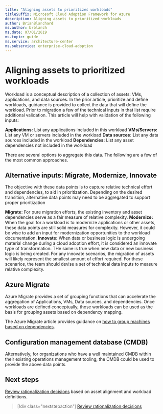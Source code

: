 ```yaml
---
title: "Aligning assets to prioritized workloads"
titleSuffix: Microsoft Cloud Adoption Framework for Azure
description: Aligning assets to prioritized workloads
author: BrianBlanchard
ms.author: brblanch
ms.date: 07/01/2019
ms.topic: guide
ms.service: architecture-center
ms.subservice: enterprise-cloud-adoption
---
```


# Aligning assets to prioritized workloads

Workload is a conceptual description of a collection of assets: VMs, applications, and data sources. In the prior article, prioritize and define workloads, guidance is provided to collect the data that will define the workload. Prior to migration a few of the technical inputs in that list require additional validation. This article will help with validation of the following inputs:

**Applications:** List any applications included in this workload
**VMs/Servers:** List any VM or servers included in the workload
**Data sources:** List any data sources included in the workload
**Dependencies:** List any asset dependencies not included in the workload

There are several options to aggregate this data. The following are a few of the most common approaches.

## Alternative inputs: Migrate, Modernize, Innovate

The objective with these data points is to capture relative technical effort and dependencies, to aid in prioritization. Depending on the desired transition, alternative data points may need to be aggregated to support proper prioritization

**Migrate:** For pure migration efforts, the existing inventory and asset dependencies serve as a fair measure of relative complexity.
**Modernize:** When the goal for a workload is to modernize applications or other assets, these data points are still solid measures for complexity. However, it could be wise to add an input for modernization opportunities to the workload documentation.
**Innovate:** When data or business logic is undergoing material change during a cloud adoption effort, it is considered an innovate type of transformation. THe same is true when new data or new business logic is being created. For any innovate scenarios, the migration of assets will likely represent the smallest amount of effort required. For these scenarios, the team should devise a set of technical data inputs to measure relative complexity.

## Azure Migrate

Azure Migrate provides a set of grouping functions that can accelerate the aggregation of Applications, VMs, Data sources, and dependencies. Once workloads are defined conceptually, those workloads can be used as the basis for grouping assets based on dependency mapping.

The Azure Migrate article provides guidance on [how to group machines based on dependencies](https://docs.microsoft.com/azure/migrate/how-to-create-group-machine-dependencies).

## Configuration management database (CMDB)

Alternatively, for organizations who have a well maintained CMDB within their existing operations management tooling, the CMDB could be used to provide the above data points.

## Next steps

[Review rationalization decisions](./review-rationalization.md) based on asset alignment and workload definitions.

> [!div class="nextstepaction"]
> [Review rationalization decisions](./review-rationalization.md)

